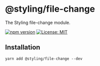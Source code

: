 # @styling/file-change

The Styling file-change module.

[![npm version](https://badge.fury.io/js/%40styling%2Ffile-change.svg)](https://badge.fury.io/js/%40styling%2Ffile-change)
[![License: MIT](https://img.shields.io/badge/License-MIT-yellow.svg)](LICENSE)

## Installation

```shell
yarn add @styling/file-change --dev
```
